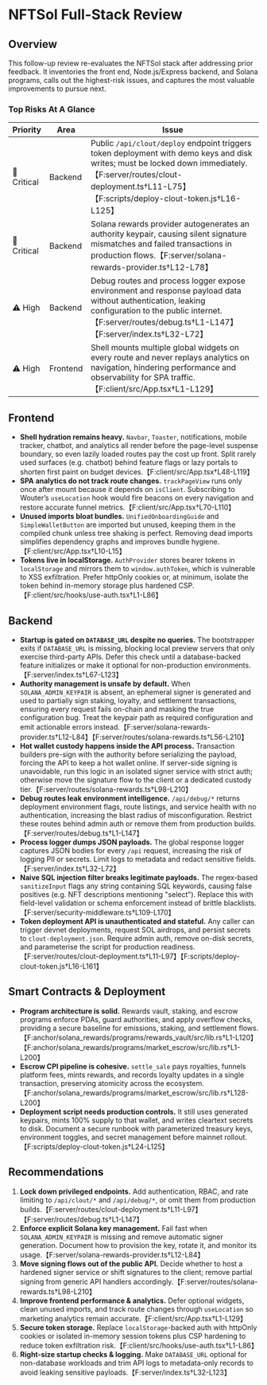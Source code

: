 # NFTSol Full-Stack Review

## Overview
This follow-up review re-evaluates the NFTSol stack after addressing prior feedback. It inventories the front end, Node.js/Express backend, and Solana programs, calls out the highest-risk issues, and captures the most valuable improvements to pursue next.

### Top Risks At A Glance
| Priority | Area | Issue |
| --- | --- | --- |
| 🚨 Critical | Backend | Public `/api/clout/deploy` endpoint triggers token deployment with demo keys and disk writes; must be locked down immediately.【F:server/routes/clout-deployment.ts†L11-L75】【F:scripts/deploy-clout-token.js†L16-L125】 |
| 🚨 Critical | Backend | Solana rewards provider autogenerates an authority keypair, causing silent signature mismatches and failed transactions in production flows.【F:server/solana-rewards-provider.ts†L12-L78】 |
| ⚠️ High | Backend | Debug routes and process logger expose environment and response payload data without authentication, leaking configuration to the public internet.【F:server/routes/debug.ts†L1-L147】【F:server/index.ts†L32-L72】 |
| ⚠️ High | Frontend | Shell mounts multiple global widgets on every route and never replays analytics on navigation, hindering performance and observability for SPA traffic.【F:client/src/App.tsx†L1-L129】 |

## Frontend
- **Shell hydration remains heavy.** `Navbar`, `Toaster`, notifications, mobile tracker, chatbot, and analytics all render before the page-level suspense boundary, so even lazily loaded routes pay the cost up front. Split rarely used surfaces (e.g. chatbot) behind feature flags or lazy portals to shorten first paint on budget devices.【F:client/src/App.tsx†L48-L119】
- **SPA analytics do not track route changes.** `trackPageView` runs only once after mount because it depends on `isClient`. Subscribing to Wouter’s `useLocation` hook would fire beacons on every navigation and restore accurate funnel metrics.【F:client/src/App.tsx†L70-L110】
- **Unused imports bloat bundles.** `UnifiedOnboardingGuide` and `SimpleWalletButton` are imported but unused, keeping them in the compiled chunk unless tree shaking is perfect. Removing dead imports simplifies dependency graphs and improves bundle hygiene.【F:client/src/App.tsx†L10-L15】
- **Tokens live in localStorage.** `AuthProvider` stores bearer tokens in `localStorage` and mirrors them to `window.authToken`, which is vulnerable to XSS exfiltration. Prefer httpOnly cookies or, at minimum, isolate the token behind in-memory storage plus hardened CSP.【F:client/src/hooks/use-auth.tsx†L1-L86】

## Backend
- **Startup is gated on `DATABASE_URL` despite no queries.** The bootstrapper exits if `DATABASE_URL` is missing, blocking local preview servers that only exercise third-party APIs. Defer this check until a database-backed feature initializes or make it optional for non-production environments.【F:server/index.ts†L67-L123】
- **Authority management is unsafe by default.** When `SOLANA_ADMIN_KEYPAIR` is absent, an ephemeral signer is generated and used to partially sign staking, loyalty, and settlement transactions, ensuring every request fails on-chain and masking the true configuration bug. Treat the keypair path as required configuration and emit actionable errors instead.【F:server/solana-rewards-provider.ts†L12-L84】【F:server/routes/solana-rewards.ts†L56-L210】
- **Hot wallet custody happens inside the API process.** Transaction builders pre-sign with the authority before serializing the payload, forcing the API to keep a hot wallet online. If server-side signing is unavoidable, run this logic in an isolated signer service with strict auth; otherwise move the signature flow to the client or a dedicated custody tier.【F:server/routes/solana-rewards.ts†L98-L210】
- **Debug routes leak environment intelligence.** `/api/debug/*` returns deployment environment flags, route listings, and service health with no authentication, increasing the blast radius of misconfiguration. Restrict these routes behind admin auth or remove them from production builds.【F:server/routes/debug.ts†L1-L147】
- **Process logger dumps JSON payloads.** The global response logger captures JSON bodies for every `/api` request, increasing the risk of logging PII or secrets. Limit logs to metadata and redact sensitive fields.【F:server/index.ts†L32-L72】
- **Naive SQL injection filter breaks legitimate payloads.** The regex-based `sanitizeInput` flags any string containing SQL keywords, causing false positives (e.g. NFT descriptions mentioning "select"). Replace this with field-level validation or schema enforcement instead of brittle blacklists.【F:server/security-middleware.ts†L109-L170】
- **Token deployment API is unauthenticated and stateful.** Any caller can trigger devnet deployments, request SOL airdrops, and persist secrets to `clout-deployment.json`. Require admin auth, remove on-disk secrets, and parameterise the script for production readiness.【F:server/routes/clout-deployment.ts†L11-L97】【F:scripts/deploy-clout-token.js†L16-L161】

## Smart Contracts & Deployment
- **Program architecture is solid.** Rewards vault, staking, and escrow programs enforce PDAs, guard authorities, and apply overflow checks, providing a secure baseline for emissions, staking, and settlement flows.【F:anchor/solana_rewards/programs/rewards_vault/src/lib.rs†L1-L120】【F:anchor/solana_rewards/programs/market_escrow/src/lib.rs†L1-L200】
- **Escrow CPI pipeline is cohesive.** `settle_sale` pays royalties, funnels platform fees, mints rewards, and records loyalty updates in a single transaction, preserving atomicity across the ecosystem.【F:anchor/solana_rewards/programs/market_escrow/src/lib.rs†L128-L200】
- **Deployment script needs production controls.** It still uses generated keypairs, mints 100% supply to that wallet, and writes cleartext secrets to disk. Document a secure runbook with parameterized treasury keys, environment toggles, and secret management before mainnet rollout.【F:scripts/deploy-clout-token.js†L24-L125】

## Recommendations
1. **Lock down privileged endpoints.** Add authentication, RBAC, and rate limiting to `/api/clout/*` and `/api/debug/*`, or omit them from production builds.【F:server/routes/clout-deployment.ts†L11-L97】【F:server/routes/debug.ts†L1-L147】
2. **Enforce explicit Solana key management.** Fail fast when `SOLANA_ADMIN_KEYPAIR` is missing and remove automatic signer generation. Document how to provision the key, rotate it, and monitor its usage.【F:server/solana-rewards-provider.ts†L12-L84】
3. **Move signing flows out of the public API.** Decide whether to host a hardened signer service or shift signatures to the client; remove partial signing from generic API handlers accordingly.【F:server/routes/solana-rewards.ts†L98-L210】
4. **Improve frontend performance & analytics.** Defer optional widgets, clean unused imports, and track route changes through `useLocation` so marketing analytics remain accurate.【F:client/src/App.tsx†L1-L129】
5. **Secure token storage.** Replace `localStorage`-backed auth with httpOnly cookies or isolated in-memory session tokens plus CSP hardening to reduce token exfiltration risk.【F:client/src/hooks/use-auth.tsx†L1-L86】
6. **Right-size startup checks & logging.** Make `DATABASE_URL` optional for non-database workloads and trim API logs to metadata-only records to avoid leaking sensitive payloads.【F:server/index.ts†L32-L123】
